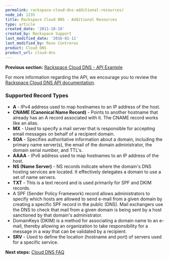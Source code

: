 ```yaml
---
permalink: rackspace-cloud-dns-additional-resources/
node_id: 1235
title: Rackspace Cloud DNS - Additional Resources
type: article
created_date: '2011-10-19'
created_by: Rackspace Support
last_modified_date: '2016-01-11'
last_modified_by: Rose Contreras
product: Cloud DNS
product_url: cloud-dns
---
```


**Previous section:** [Rackspace Cloud DNS - API Example](/how-to/rackspace-cloud-dns-api-example)

For more information regarding the API, we encourage you to review the [Rackspace Cloud DNS API documentation](https://developer.rackspace.com/docs/cloud-dns/v1/developer-guide/).

### Supported Record Types

-   **A** - IPv4 address used to map hostnames to an IP address of
    the host.
-   **CNAME (Canonical Name Record)** - Points to another hostname that
    already has an A record associated with it. The CNAME record works
    like an alias.
-   **MX** - Used to specify a mail server that is responsible for
    accepting email messages on behalf of a recipient domain.
-   **SOA** - Specifies authoritative information about a domain,
    including the primary name server(s), the email of the domain
    administrator, the domain serial number, and TTL's.
-   **AAAA** - IPv6 address used to map hostnames to an IP address of
    the host.
-   **NS (Name Server)** - NS records indicate where the domain's DNS
    hosting services are located. It effectively delegates a domain to
    use a set of name servers.
-   **TXT** - This is a text record and is used primarily for SPF and
    DKIM records.
-   A SPF (Sender Policy Framework) record allows administrators to
specify which hosts are allowed to send e-mail from a given domain by
creating a specific SPF record in the public (DNS). Mail exchangers use
the DNS to check that mail from a given domain is being sent by a host
sanctioned by that domain's administrator.
-   DomainKeys (DKIM) is a method for associating a domain name to an
e-mail, thereby allowing an organization to take responsibility for a
message in a way that can be validated by a recipient.
-   **SRV** - Used to define the location (hostname and port) of servers used for a specific service.

**Next steps:** [Cloud DNS FAQ](/how-to/cloud-dns-faq)
